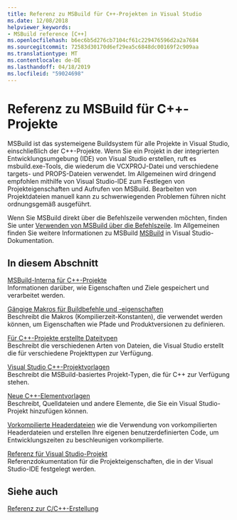 ```yaml
---
title: Referenz zu MSBuild für C++-Projekten in Visual Studio
ms.date: 12/08/2018
helpviewer_keywords:
- MSBuild reference [C++]
ms.openlocfilehash: b6ec6b5d276cb7104cf61c229476596d2a2a7684
ms.sourcegitcommit: 72583d30170d6ef29ea5c6848dc00169f2c909aa
ms.translationtype: MT
ms.contentlocale: de-DE
ms.lasthandoff: 04/18/2019
ms.locfileid: "59024698"
---
```

# <a name="msbuild-reference-for-c-projects"></a>Referenz zu MSBuild für C++-Projekte

MSBuild ist das systemeigene Buildsystem für alle Projekte in Visual Studio, einschließlich der C++-Projekte. Wenn Sie ein Projekt in der integrierten Entwicklungsumgebung (IDE) von Visual Studio erstellen, ruft es msbuild.exe-Tools, die wiederum die VCXPROJ-Datei und verschiedene targets- und PROPS-Dateien verwendet. Im Allgemeinen wird dringend empfohlen mithilfe von Visual Studio-IDE zum Festlegen von Projekteigenschaften und Aufrufen von MSBuild. Bearbeiten von Projektdateien manuell kann zu schwerwiegenden Problemen führen nicht ordnungsgemäß ausgeführt.

Wenn Sie MSBuild direkt über die Befehlszeile verwenden möchten, finden Sie unter [Verwenden von MSBuild über die Befehlszeile](../msbuild-visual-cpp.md). Im Allgemeinen finden Sie weitere Informationen zu MSBuild [MSBuild](/visualstudio/msbuild/msbuild) in Visual Studio-Dokumentation.

## <a name="in-this-section"></a>In diesem Abschnitt

[MSBuild-Interna für C++-Projekte](msbuild-visual-cpp-overview.md)<br/>
Informationen darüber, wie Eigenschaften und Ziele gespeichert und verarbeitet werden.

[Gängige Makros für Buildbefehle und -eigenschaften](common-macros-for-build-commands-and-properties.md)<br/>
Beschreibt die Makros (Kompilierzeit-Konstanten), die verwendet werden können, um Eigenschaften wie Pfade und Produktversionen zu definieren.

[Für C++-Projekte erstellte Dateitypen](file-types-created-for-visual-cpp-projects.md)<br/>
Beschreibt die verschiedenen Arten von Dateien, die Visual Studio erstellt die für verschiedene Projekttypen zur Verfügung.

[Visual Studio C++-Projektvorlagen](visual-cpp-project-types.md)<br>
Beschreibt die MSBuild-basiertes Projekt-Typen, die für C++ zur Verfügung stehen.

[Neue C++-Elementvorlagen](using-visual-cpp-add-new-item-templates.md)<br>
Beschreibt, Quelldateien und andere Elemente, die Sie ein Visual Studio-Projekt hinzufügen können.

[Vorkompilierte Headerdateien](../creating-precompiled-header-files.md) wie die Verwendung von vorkompilierten Headerdateien und erstellen Ihre eigenen benutzerdefinierten Code, um Entwicklungszeiten zu beschleunigen vorkompilierte.

[Referenz für Visual Studio-Projekt](property-pages-visual-cpp.md)<br/>
Referenzdokumentation für die Projekteigenschaften, die in der Visual Studio-IDE festgelegt werden.

## <a name="see-also"></a>Siehe auch

[Referenz zur C/C++-Erstellung](c-cpp-building-reference.md)